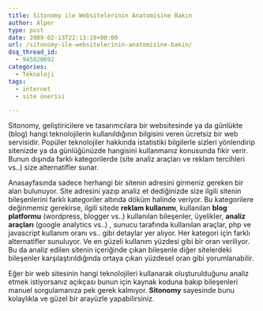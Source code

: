 ```yaml
---
title: Sitonomy ile Websitelerinin Anatomisine Bakın
author: Alper
type: post
date: 2009-02-13T22:13:19+00:00
url: /sitonomy-ile-websitelerinin-anatomisine-bakin/
dsq_thread_id:
  - 945820692
categories:
  - Teknoloji
tags:
  - internet
  - site önerisi

---
```

Sitonomy, geliştiricilere ve tasarımcılara bir websitesinde ya da günlükte (blog) hangi teknolojilerin kullanıldığının bilgisini veren ücretsiz bir web servisidir. Popüler teknolojiler hakkında istatistiki bilgilerle sizleri yönlendirip sitenizde ya da günlüğünüzde hangisini kullanmanız konusunda fikir verir. Bunun dışında farklı kategorilerde (site analiz araçları ve reklam tercihleri vs..) size alternatifler sunar.

Anasayfasında sadece herhangi bir sitenin adresini girmeniz gereken bir alan bulunuyor. Site adresini yazıp analiz et dediğinizde size ilgili sitenin bileşenlerini farklı kategoriler altında döküm halinde veriyor. Bu kategorilere değinmemiz gerekirse, ilgili sitede **reklam kullanımı**, kullanılan **blog platformu** (wordpress, blogger vs..) kullanılan bileşenler, üyelikler, **analiz araçları** (google analytics vs..) , sunucu tarafında kullanılan araçlar, php ve javascript kullanım oranı vs.. gibi detaylar yer alıyor. Her kategori için farklı alternatifler sunuluyor. Ve en güzeli kullanım yüzdesi gibi bir oran veriliyor. Bu da analiz edilen sitenin içeriğinde çıkan bileşenle diğer sitelerdeki bileşenler karşılaştırıldığında ortaya çıkan yüzdesel oran gibi yorumlanabilir.

Eğer bir web sitesinin hangi teknolojileri kullanarak oluşturulduğunu analiz etmek istiyorsanız açıkçası bunun için kaynak koduna bakıp bileşenleri manuel sorgulamanıza pek gerek kalmıyor. **Sitonomy** sayesinde bunu kolaylıkla ve güzel bir arayüzle yapabilirsiniz.